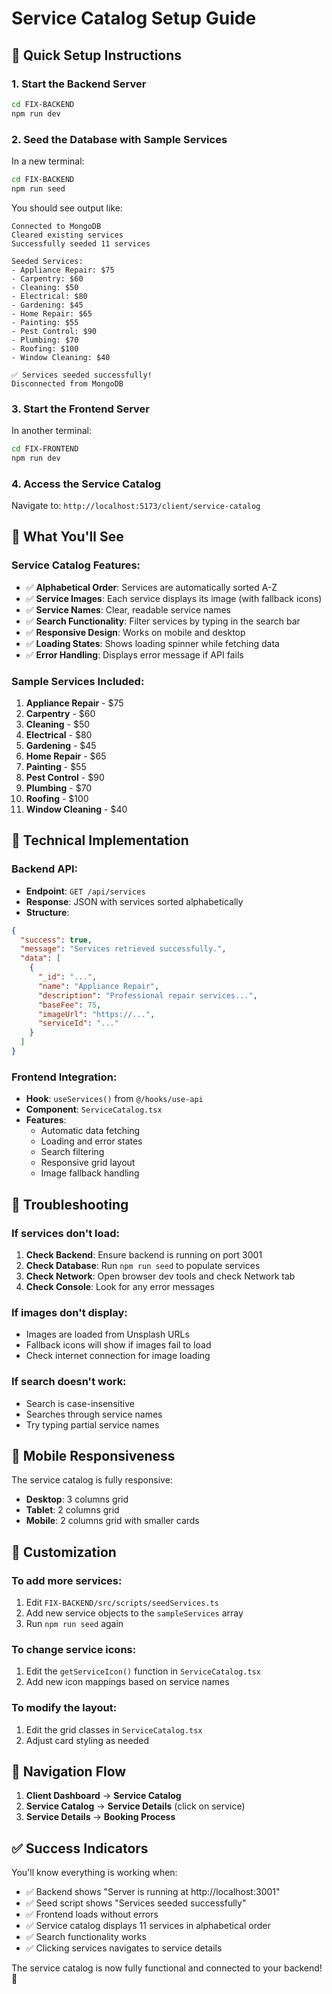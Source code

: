 # Service Catalog Setup Guide

## 🚀 Quick Setup Instructions

### 1. Start the Backend Server
```bash
cd FIX-BACKEND
npm run dev
```

### 2. Seed the Database with Sample Services
In a new terminal:
```bash
cd FIX-BACKEND
npm run seed
```

You should see output like:
```
Connected to MongoDB
Cleared existing services
Successfully seeded 11 services

Seeded Services:
- Appliance Repair: $75
- Carpentry: $60
- Cleaning: $50
- Electrical: $80
- Gardening: $45
- Home Repair: $65
- Painting: $55
- Pest Control: $90
- Plumbing: $70
- Roofing: $100
- Window Cleaning: $40

✅ Services seeded successfully!
Disconnected from MongoDB
```

### 3. Start the Frontend Server
In another terminal:
```bash
cd FIX-FRONTEND
npm run dev
```

### 4. Access the Service Catalog
Navigate to: `http://localhost:5173/client/service-catalog`

## 🎯 What You'll See

### Service Catalog Features:
- ✅ **Alphabetical Order**: Services are automatically sorted A-Z
- ✅ **Service Images**: Each service displays its image (with fallback icons)
- ✅ **Service Names**: Clear, readable service names
- ✅ **Search Functionality**: Filter services by typing in the search bar
- ✅ **Responsive Design**: Works on mobile and desktop
- ✅ **Loading States**: Shows loading spinner while fetching data
- ✅ **Error Handling**: Displays error message if API fails

### Sample Services Included:
1. **Appliance Repair** - $75
2. **Carpentry** - $60
3. **Cleaning** - $50
4. **Electrical** - $80
5. **Gardening** - $45
6. **Home Repair** - $65
7. **Painting** - $55
8. **Pest Control** - $90
9. **Plumbing** - $70
10. **Roofing** - $100
11. **Window Cleaning** - $40

## 🔧 Technical Implementation

### Backend API:
- **Endpoint**: `GET /api/services`
- **Response**: JSON with services sorted alphabetically
- **Structure**: 
```json
{
  "success": true,
  "message": "Services retrieved successfully.",
  "data": [
    {
      "_id": "...",
      "name": "Appliance Repair",
      "description": "Professional repair services...",
      "baseFee": 75,
      "imageUrl": "https://...",
      "serviceId": "..."
    }
  ]
}
```

### Frontend Integration:
- **Hook**: `useServices()` from `@/hooks/use-api`
- **Component**: `ServiceCatalog.tsx`
- **Features**:
  - Automatic data fetching
  - Loading and error states
  - Search filtering
  - Responsive grid layout
  - Image fallback handling

## 🐛 Troubleshooting

### If services don't load:
1. **Check Backend**: Ensure backend is running on port 3001
2. **Check Database**: Run `npm run seed` to populate services
3. **Check Network**: Open browser dev tools and check Network tab
4. **Check Console**: Look for any error messages

### If images don't display:
- Images are loaded from Unsplash URLs
- Fallback icons will show if images fail to load
- Check internet connection for image loading

### If search doesn't work:
- Search is case-insensitive
- Searches through service names
- Try typing partial service names

## 📱 Mobile Responsiveness

The service catalog is fully responsive:
- **Desktop**: 3 columns grid
- **Tablet**: 2 columns grid  
- **Mobile**: 2 columns grid with smaller cards

## 🎨 Customization

### To add more services:
1. Edit `FIX-BACKEND/src/scripts/seedServices.ts`
2. Add new service objects to the `sampleServices` array
3. Run `npm run seed` again

### To change service icons:
1. Edit the `getServiceIcon()` function in `ServiceCatalog.tsx`
2. Add new icon mappings based on service names

### To modify the layout:
1. Edit the grid classes in `ServiceCatalog.tsx`
2. Adjust card styling as needed

## 🔗 Navigation Flow

1. **Client Dashboard** → **Service Catalog**
2. **Service Catalog** → **Service Details** (click on service)
3. **Service Details** → **Booking Process**

## ✅ Success Indicators

You'll know everything is working when:
- ✅ Backend shows "Server is running at http://localhost:3001"
- ✅ Seed script shows "Services seeded successfully"
- ✅ Frontend loads without errors
- ✅ Service catalog displays 11 services in alphabetical order
- ✅ Search functionality works
- ✅ Clicking services navigates to service details

The service catalog is now fully functional and connected to your backend! 🎉 
